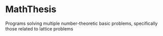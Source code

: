 # MathThesis
Programs solving multiple number-theoretic basic problems, specifically those related to lattice problems
